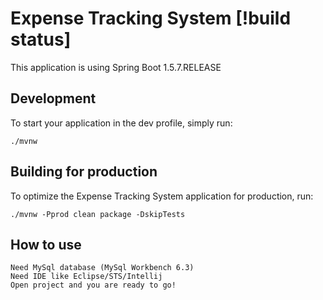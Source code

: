 # Expense Tracking System  [!build status]

This application is using Spring Boot 1.5.7.RELEASE

## Development

To start your application in the dev profile, simply run:

    ./mvnw

## Building for production

To optimize the Expense Tracking System application for production, run:

    ./mvnw -Pprod clean package -DskipTests
	
## How to use
	Need MySql database (MySql Workbench 6.3)
	Need IDE like Eclipse/STS/Intellij
	Open project and you are ready to go!